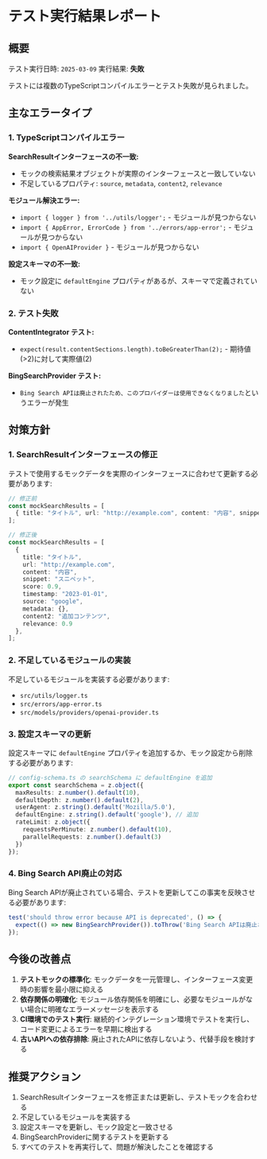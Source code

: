# テスト実行結果レポート

## 概要

テスト実行日時: `2025-03-09`
実行結果: **失敗**

テストには複数のTypeScriptコンパイルエラーとテスト失敗が見られました。

## 主なエラータイプ

### 1. TypeScriptコンパイルエラー

**SearchResultインターフェースの不一致:**
- モックの検索結果オブジェクトが実際のインターフェースと一致していない
- 不足しているプロパティ: `source`, `metadata`, `content2`, `relevance`

**モジュール解決エラー:**
- `import { logger } from '../utils/logger';` - モジュールが見つからない
- `import { AppError, ErrorCode } from '../errors/app-error';` - モジュールが見つからない
- `import { OpenAIProvider }` - モジュールが見つからない

**設定スキーマの不一致:**
- モック設定に `defaultEngine` プロパティがあるが、スキーマで定義されていない

### 2. テスト失敗

**ContentIntegrator テスト:**
- `expect(result.contentSections.length).toBeGreaterThan(2);` - 期待値(>2)に対して実際値(2)

**BingSearchProvider テスト:**
- `Bing Search APIは廃止されたため、このプロバイダーは使用できなくなりました`というエラーが発生

## 対策方針

### 1. SearchResultインターフェースの修正

テストで使用するモックデータを実際のインターフェースに合わせて更新する必要があります:

```typescript
// 修正前
const mockSearchResults = [
  { title: "タイトル", url: "http://example.com", content: "内容", snippet: "スニペット", score: 0.9, timestamp: "2023-01-01" },
];

// 修正後
const mockSearchResults = [
  { 
    title: "タイトル", 
    url: "http://example.com", 
    content: "内容", 
    snippet: "スニペット", 
    score: 0.9, 
    timestamp: "2023-01-01",
    source: "google",
    metadata: {},
    content2: "追加コンテンツ",
    relevance: 0.9
  },
];
```

### 2. 不足しているモジュールの実装

不足しているモジュールを実装する必要があります:
- `src/utils/logger.ts`
- `src/errors/app-error.ts`
- `src/models/providers/openai-provider.ts`

### 3. 設定スキーマの更新

設定スキーマに `defaultEngine` プロパティを追加するか、モック設定から削除する必要があります:

```typescript
// config-schema.ts の searchSchema に defaultEngine を追加
export const searchSchema = z.object({
  maxResults: z.number().default(10),
  defaultDepth: z.number().default(2),
  userAgent: z.string().default('Mozilla/5.0'),
  defaultEngine: z.string().default('google'), // 追加
  rateLimit: z.object({
    requestsPerMinute: z.number().default(10),
    parallelRequests: z.number().default(3)
  })
});
```

### 4. Bing Search API廃止の対応

Bing Search APIが廃止されている場合、テストを更新してこの事実を反映させる必要があります:

```typescript
test('should throw error because API is deprecated', () => {
  expect(() => new BingSearchProvider()).toThrow('Bing Search APIは廃止されたため');
});
```

## 今後の改善点

1. **テストモックの標準化**: モックデータを一元管理し、インターフェース変更時の影響を最小限に抑える
2. **依存関係の明確化**: モジュール依存関係を明確にし、必要なモジュールがない場合に明確なエラーメッセージを表示する
3. **CI環境でのテスト実行**: 継続的インテグレーション環境でテストを実行し、コード変更によるエラーを早期に検出する
4. **古いAPIへの依存排除**: 廃止されたAPIに依存しないよう、代替手段を検討する

## 推奨アクション

1. SearchResultインターフェースを修正または更新し、テストモックを合わせる
2. 不足しているモジュールを実装する
3. 設定スキーマを更新し、モック設定と一致させる
4. BingSearchProviderに関するテストを更新する
5. すべてのテストを再実行して、問題が解決したことを確認する 